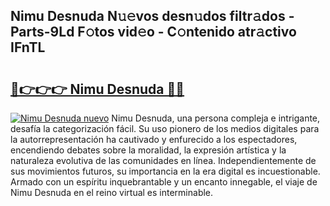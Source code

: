 ## Nimu Desnuda N𝚞𝚎vos desn𝚞dos filtr𝚊dos - Parts-9Ld F𝚘tos vid𝚎o - C𝚘ntenido atr𝚊ctivo IFnTL

# <h2><a href="http://mb5u2a.tromn.icu/?c=Nimu+Desnuda">🔗👉👉👉 Nimu Desnuda 🔗🔗</a></h2>

[![Nimu Desnuda nuevo](https://i.imgur.com/pEAQMta.gif)](http://mb5u2a.tromn.icu/?c=Nimu+Desnuda)
Nimu Desnuda, una persona compleja e intrigante, desafía la categorización fácil. Su uso pionero de los medios digitales para la autorrepresentación ha cautivado y enfurecido a los espectadores, encendiendo debates sobre la moralidad, la expresión artística y la naturaleza evolutiva de las comunidades en línea. Independientemente de sus movimientos futuros, su importancia en la era digital es incuestionable. Armado con un espíritu inquebrantable y un encanto innegable, el viaje de Nimu Desnuda en el reino virtual es interminable.
